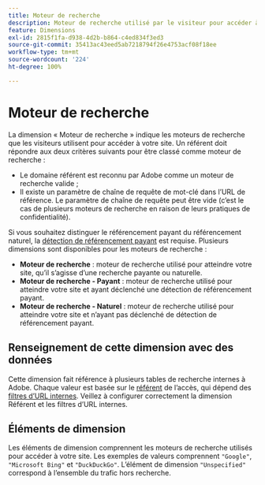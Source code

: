 ```yaml
---
title: Moteur de recherche
description: Moteur de recherche utilisé par le visiteur pour accéder à votre site.
feature: Dimensions
exl-id: 2815f1fa-d938-4d2b-b864-c4ed834f3ed3
source-git-commit: 35413ac43eed5ab7218794f26e4753acf08f18ee
workflow-type: tm+mt
source-wordcount: '224'
ht-degree: 100%

---
```


# Moteur de recherche

La dimension « Moteur de recherche » indique les moteurs de recherche que les visiteurs utilisent pour accéder à votre site. Un référent doit répondre aux deux critères suivants pour être classé comme moteur de recherche :

* Le domaine référent est reconnu par Adobe comme un moteur de recherche valide ;
* Il existe un paramètre de chaîne de requête de mot-clé dans l’URL de référence. Le paramètre de chaîne de requête peut être vide (c’est le cas de plusieurs moteurs de recherche en raison de leurs pratiques de confidentialité).

Si vous souhaitez distinguer le référencement payant du référencement naturel, la [détection de référencement payant](/help/admin/admin/paid-search-detection/paid-search-detection.md) est requise. Plusieurs dimensions sont disponibles pour les moteurs de recherche :

* **Moteur de recherche** : moteur de recherche utilisé pour atteindre votre site, qu’il s’agisse d’une recherche payante ou naturelle.
* **Moteur de recherche - Payant** : moteur de recherche utilisé pour atteindre votre site et ayant déclenché une détection de référencement payant.
* **Moteur de recherche - Naturel** : moteur de recherche utilisé pour atteindre votre site et n’ayant pas déclenché de détection de référencement payant.

## Renseignement de cette dimension avec des données

Cette dimension fait référence à plusieurs tables de recherche internes à Adobe. Chaque valeur est basée sur le [référent](referrer.md) de l’accès, qui dépend des [filtres d’URL internes](/help/admin/admin/internal-url-filter-admin.md). Veillez à configurer correctement la dimension Référent et les filtres d’URL internes.

## Éléments de dimension

Les éléments de dimension comprennent les moteurs de recherche utilisés pour accéder à votre site. Les exemples de valeurs comprennent `"Google"`, `"Microsoft Bing"` et `"DuckDuckGo"`. L’élément de dimension `"Unspecified"` correspond à l’ensemble du trafic hors recherche.
